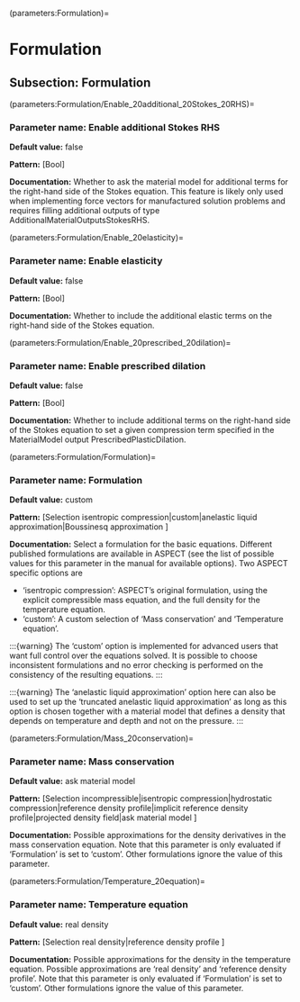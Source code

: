 (parameters:Formulation)=
# Formulation


## **Subsection:** Formulation


(parameters:Formulation/Enable_20additional_20Stokes_20RHS)=
### __Parameter name:__ Enable additional Stokes RHS
**Default value:** false

**Pattern:** [Bool]

**Documentation:** Whether to ask the material model for additional terms for the right-hand side of the Stokes equation. This feature is likely only used when implementing force vectors for manufactured solution problems and requires filling additional outputs of type AdditionalMaterialOutputsStokesRHS.

(parameters:Formulation/Enable_20elasticity)=
### __Parameter name:__ Enable elasticity
**Default value:** false

**Pattern:** [Bool]

**Documentation:** Whether to include the additional elastic terms on the right-hand side of the Stokes equation.

(parameters:Formulation/Enable_20prescribed_20dilation)=
### __Parameter name:__ Enable prescribed dilation
**Default value:** false

**Pattern:** [Bool]

**Documentation:** Whether to include additional terms on the right-hand side of the Stokes equation to set a given compression term specified in the MaterialModel output PrescribedPlasticDilation.

(parameters:Formulation/Formulation)=
### __Parameter name:__ Formulation
**Default value:** custom

**Pattern:** [Selection isentropic compression|custom|anelastic liquid approximation|Boussinesq approximation ]

**Documentation:** Select a formulation for the basic equations. Different published formulations are available in ASPECT (see the list of possible values for this parameter in the manual for available options). Two ASPECT specific options are
  * &lsquo;isentropic compression&rsquo;: ASPECT&rsquo;s original formulation, using the explicit compressible mass equation, and the full density for the temperature equation.
  * &lsquo;custom&rsquo;: A custom selection of &lsquo;Mass conservation&rsquo; and &lsquo;Temperature equation&rsquo;.

:::{warning}
The &lsquo;custom&rsquo; option is implemented for advanced users that want full control over the equations solved. It is possible to choose inconsistent formulations and no error checking is performed on the consistency of the resulting equations.
:::

:::{warning}
The &lsquo;anelastic liquid approximation&rsquo; option here can also be used to set up the &lsquo;truncated anelastic liquid approximation&rsquo; as long as this option is chosen together with a material model that defines a density that depends on temperature and depth and not on the pressure.
:::

(parameters:Formulation/Mass_20conservation)=
### __Parameter name:__ Mass conservation
**Default value:** ask material model

**Pattern:** [Selection incompressible|isentropic compression|hydrostatic compression|reference density profile|implicit reference density profile|projected density field|ask material model ]

**Documentation:** Possible approximations for the density derivatives in the mass conservation equation. Note that this parameter is only evaluated if &lsquo;Formulation&rsquo; is set to &lsquo;custom&rsquo;. Other formulations ignore the value of this parameter.

(parameters:Formulation/Temperature_20equation)=
### __Parameter name:__ Temperature equation
**Default value:** real density

**Pattern:** [Selection real density|reference density profile ]

**Documentation:** Possible approximations for the density in the temperature equation. Possible approximations are &lsquo;real density&rsquo; and &lsquo;reference density profile&rsquo;. Note that this parameter is only evaluated if &lsquo;Formulation&rsquo; is set to &lsquo;custom&rsquo;. Other formulations ignore the value of this parameter.
